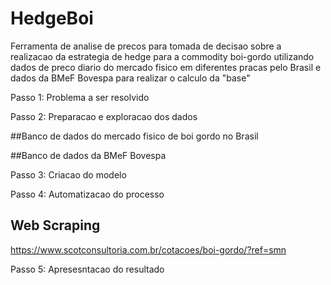 # HedgeBoi
Ferramenta de analise de precos para tomada de decisao sobre a realizacao da estrategia de hedge para a commodity boi-gordo 
utilizando dados de preco diario do mercado fisico em diferentes pracas pelo Brasil e dados da BMeF Bovespa para realizar o
calculo da "base"

Passo 1: Problema a ser resolvido

Passo 2: Preparacao e exploracao dos dados
 
##Banco de dados do mercado fisico de boi gordo no Brasil
 
##Banco de dados da BMeF Bovespa

Passo 3: Criacao do modelo

Passo 4: Automatizacao do processo

## Web Scraping
https://www.scotconsultoria.com.br/cotacoes/boi-gordo/?ref=smn

Passo 5: Apresesntacao do resultado
